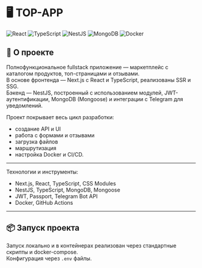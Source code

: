 # 🖥️ TOP-APP

![React](https://img.shields.io/badge/React-18.2.0-61DAFB?style=flat&logo=react&logoColor=white)
![TypeScript](https://img.shields.io/badge/TypeScript-5.1.3-3178C6?style=flat&logo=typescript&logoColor=white)
![NestJS](https://img.shields.io/badge/NestJS-10.2.3-E0234E?style=flat&logo=nestjs&logoColor=white)
![MongoDB](https://img.shields.io/badge/MongoDB-6.0.8-47A248?style=flat&logo=mongodb&logoColor=white)
![Docker](https://img.shields.io/badge/Docker-24.0.5-2496ED?style=flat&logo=docker&logoColor=white)


## 📖 О проекте

Полнофункциональное fullstack приложение — маркетплейс с каталогом продуктов, топ-страницами и отзывами.  
В основе фронтенда — Next.js с React и TypeScript, реализованы SSR и SSG.  
Бэкенд — NestJS, построенный с использованием модулей, JWT-аутентификации, MongoDB (Mongoose) и интеграции с Telegram для уведомлений.  

Проект покрывает весь цикл разработки:  
- создание API и UI  
- работа с формами и отзывами  
- загрузка файлов  
- маршрутизация  
- настройка Docker и CI/CD.

---

Технологии и инструменты:  
- Next.js, React, TypeScript, CSS Modules  
- NestJS, TypeScript, MongoDB, Mongoose  
- JWT, Passport, Telegram Bot API  
- Docker, GitHub Actions

---

## 📦 Запуск проекта

Запуск локально и в контейнерах реализован через стандартные скрипты и docker-compose.  
Конфигурация через `.env` файлы.

